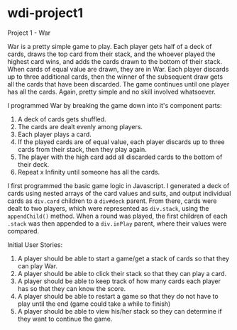 # wdi-project1
Project 1 - War

War is a pretty simple game to play. Each player gets half of a deck of cards, draws the top card from their stack, and the whoever played the highest card wins, and adds the cards drawn to the bottom of their stack. When cards of equal value are drawn, they are in War. Each player discards up to three additional cards, then the winner of the subsequent draw gets all the cards that have been discarded. The game continues until one player has all the cards. Again, pretty simple and no skill involved whatsoever.

I programmed War by breaking the game down into it's component parts:
1. A deck of cards gets shuffled.
2. The cards are dealt evenly among players.
3. Each player plays a card.
4. If the played cards are of equal value, each player discards up to three cards from their stack, then they play again.
5. The player with the high card add all discarded cards to the bottom of their deck.
6. Repeat x Infinity until someone has all the cards.

I first programmed the basic game logic in Javascript. I generated a deck of cards using nested arrays of the card values and suits, and output individual cards as `div.card` children to a `div#deck` parent. From there, cards were dealt to two players, which were represented as `div.stack`, using the `appendChild()` method. When a round was played, the first children of each `.stack` was then appended to a `div.inPlay` parent, where their values were compared.



Initial User Stories:
1. A player should be able to start a game/get a stack of cards so that they can play War.
2. A player should be able to click their stack so that they can play a card.
3. A player should be able to keep track of how many cards each player has so that they can know the score.
4. A player should be able to restart a game so that they do not have to play until the end (game could take a while to finish)
5. A player should be able to view his/her stack so they can determine if they want to continue the game.
